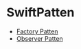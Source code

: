 # SwiftPatten

- [Factory Patten](.\FatoryPattenSample)
- [Observer Patten](.\ObseverPatternSample)


